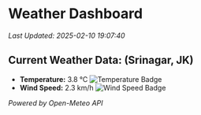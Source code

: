 
# Weather Dashboard

_Last Updated: 2025-02-10 19:07:40_

## Current Weather Data: (Srinagar, JK)
- **Temperature:** 3.8 °C ![Temperature Badge](https://img.shields.io/badge/Temperature-Low%20Temp-blue)
- **Wind Speed:** 2.3 km/h ![Wind Speed Badge](https://img.shields.io/badge/Wind%20Speed-Light%20Wind-blue)

*Powered by Open-Meteo API*
